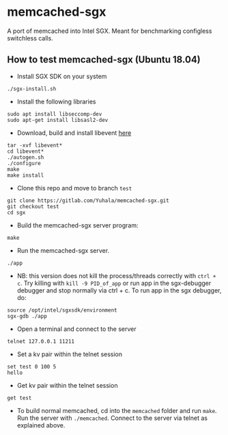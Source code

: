 # memcached-sgx

A port of memcached into Intel SGX. Meant for benchmarking configless switchless calls.

## How to test memcached-sgx (Ubuntu 18.04)

- Install SGX SDK on your system
```
./sgx-install.sh

```

- Install the following libraries

```
sudo apt install libseccomp-dev
sudo apt-get install libsasl2-dev
```
- Download, build and install libevent [here](https://github.com/libevent/libevent/releases/download/release-2.1.12-stable/libevent-2.1.12-stable.tar.gz)

```
tar -xvf libevent*
cd libevent*
./autogen.sh
./configure
make
make install

```
- Clone this repo and move to branch `test`

```
git clone https://gitlab.com/Yuhala/memcached-sgx.git
git checkout test
cd sgx

```

- Build the memcached-sgx server program:

```
make 

```  

- Run the memcached-sgx server.
```
./app

```

- NB: this version does not kill the process/threads correctly with `ctrl + c`. Try killing with `kill -9 PID_of_app` or run app in the sgx-debugger debugger and stop normally via ctrl + c. To run app in the sgx debugger, do:

```
source /opt/intel/sgxsdk/environment 
sgx-gdb ./app

```

- Open a terminal and connect to the server

```
telnet 127.0.0.1 11211

```
- Set a kv pair within the telnet session

```
set test 0 100 5
hello

```
- Get kv pair within the telnet session

```
get test

```
- To build normal memcached, cd into the `memcached` folder and run `make`. Run the server with `./memcached`. Connect to the server via telnet as explained above.

